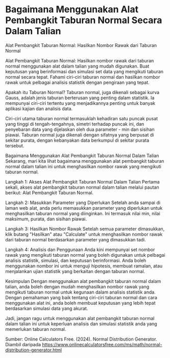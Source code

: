 Bagaimana Menggunakan Alat Pembangkit Taburan Normal Secara Dalam Talian
========================================================================

Alat Pembangkit Taburan Normal: Hasilkan Nombor Rawak dari Taburan Normal

Alat Pembangkit Taburan Normal: Hasilkan nombor rawak dari taburan normal menggunakan alat dalam talian yang mudah digunakan. Buat keputusan yang berinformasi dan simulasi set data yang mengikuti taburan normal secara tepat. Fahami ciri-ciri taburan normal dan hasilkan nombor rawak untuk pelbagai analisis statistik dengan pengiraan yang tepat.

Apakah itu Taburan Normal? Taburan normal, juga dikenali sebagai kurva Gauss, adalah jenis taburan berterusan yang penting dalam statistik. Ia mempunyai ciri-ciri tertentu yang menjadikannya penting untuk banyak aplikasi kajian dan analisis data.

Ciri-ciri utama taburan normal termasuklah kehadiran satu puncak pusat yang tinggi di tengah-tengahnya, simetri terhadap puncak ini, dan penyebaran data yang dijelaskan oleh dua parameter - min dan sisihan piawai. Taburan normal juga dikenali dengan sifatnya yang berpusat di sekitar purata, dengan kebanyakan data berkumpul di sekitar purata tersebut.

Bagaimana Menggunakan Alat Pembangkit Taburan Normal Dalam Talian Sekarang, mari kita lihat bagaimana menggunakan alat pembangkit taburan normal dalam talian ini untuk menghasilkan nombor rawak yang mengikuti taburan normal.

Langkah 1: Akses Alat Pembangkit Taburan Normal Dalam Talian Pertama sekali, akses alat pembangkit taburan normal dalam talian melalui pautan berikut: Alat Pembangkit Taburan Normal.

Langkah 2: Masukkan Parameter yang Diperlukan Setelah anda sampai di laman web alat, anda perlu memasukkan parameter yang diperlukan untuk menghasilkan taburan normal yang diinginkan. Ini termasuk nilai min, nilai maksimum, purata, dan sisihan piawai.

Langkah 3: Hasilkan Nombor Rawak Setelah semua parameter dimasukkan, klik butang "Hasilkan" atau "Calculate" untuk menghasilkan nombor rawak dari taburan normal berdasarkan parameter yang dimasukkan tadi.

Langkah 4: Analisis dan Penggunaan Anda kini mempunyai set nombor rawak yang mengikuti taburan normal yang boleh digunakan untuk pelbagai analisis statistik, simulasi, dan keputusan berinformasi. Anda boleh menggunakan nombor ini untuk menguji hipotesis, membuat ramalan, atau menjalankan ujian statistik yang berkaitan dengan taburan normal.

Kesimpulan Dengan menggunakan alat pembangkit taburan normal dalam talian, anda boleh dengan mudah menghasilkan nombor rawak yang mengikuti taburan normal untuk kegunaan dalam analisis statistik anda. Dengan pemahaman yang baik tentang ciri-ciri taburan normal dan cara menggunakan alat ini, anda boleh membuat keputusan yang lebih tepat berdasarkan simulasi data yang akurat.

Jadi, jangan ragu untuk menggunakan alat pembangkit taburan normal dalam talian ini untuk keperluan analisis dan simulasi statistik anda yang memerlukan taburan normal.

Sumber: Online Calculators Free. (2024). Normal Distribution Generator. Diambil daripada <https://www.onlinecalculatorsfree.com/ms/math/normal-distribution-generator.html>